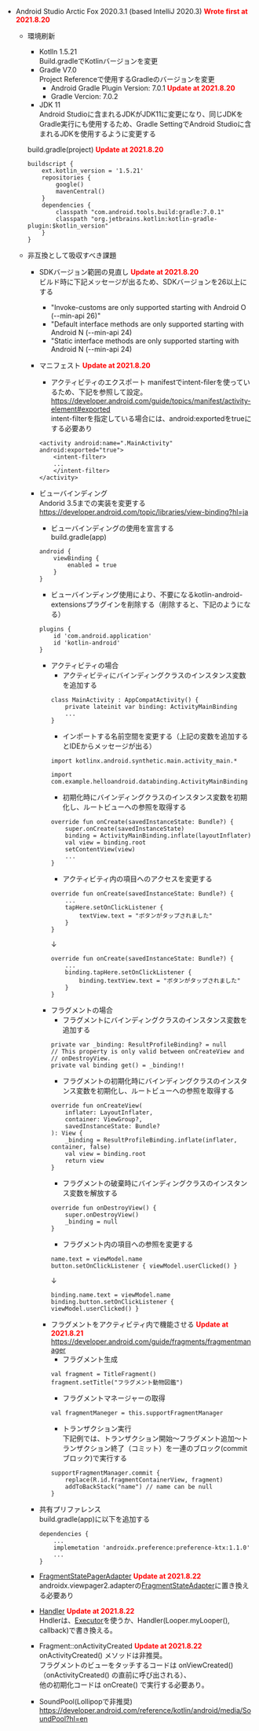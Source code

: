 - Android Studio Arctic Fox 2020.3.1 (based IntelliJ 2020.3) <font color=red><strong>Wrote first at 2021.8.20</strong></font>
    - 環境刷新
        - Kotlln 1.5.21 <BR>
        Build.gradleでKotlinバージョンを変更
        - Gradle V7.0 <BR>
        Project Referenceで使用するGradleのバージョンを変更
            - Android Gradle Plugin Version: 7.0.1 <font color=red><strong>Update at 2021.8.20</strong></font>
            - Gradle Vercion: 7.0.2
        - JDK 11 <BR>
        Android Studioに含まれるJDKがJDK11に変更になり、同じJDKをGradle実行にも使用するため、Gradle SettingでAndroid Studioに含まれるJDKを使用するように変更する

        build.gradle(project) <font color=red><strong>Update at 2021.8.20</strong></font>
        ```
        buildscript {
            ext.kotlin_version = '1.5.21'
            repositories {
                google()
                mavenCentral()
            }
            dependencies {
                classpath "com.android.tools.build:gradle:7.0.1"
                classpath "org.jetbrains.kotlin:kotlin-gradle-plugin:$kotlin_version"
            }
        }
        ```
    - 非互換として吸収すべき課題
        - SDKバージョン範囲の見直し <font color=red><strong>Update at 2021.8.20</strong></font><BR>
        ビルド時に下記メッセージが出るため、SDKバージョンを26以上にする
            * "Invoke-customs are only supported starting with Android O (--min-api 26)"
            * "Default interface methods are only supported starting with Android N (--min-api 24)
            * "Static interface methods are only supported starting with Android N (--min-api 24)
        - マニフェスト <font color=red><strong>Update at 2021.8.20</strong></font>
            * アクティビティのエクスポート
              manifestでintent-filerを使っているため、下記を参照して設定。<BR>
            https://developer.android.com/guide/topics/manifest/activity-element#exported <BR>
            intent-filterを指定している場合には、android:exportedをtrueにする必要あり
            ```
            <activity android:name=".MainActivity" android:exported="true">
                <intent-filter>
                ...
                </intent-filter>
            </activity>
            ```
        - ビューバインディング <BR>
            Andorid 3.5までの実装を変更する <BR>
            https://developer.android.com/topic/libraries/view-binding?hl=ja
            *   ビューバインディングの使用を宣言する <BR>
            build.gradle(app)
            ```
            android {
                viewBinding {
                    enabled = true
                }
            }
            ```
            *   ビューバインディング使用により、不要になるkotlin-android-extensionsプラグインを削除する（削除すると、下記のようになる）
            ```
            plugins {
                id 'com.android.application'
                id 'kotlin-android'
            }
            ```

            * アクティビティの場合
                * アクティビティにバインディングクラスのインスタンス変数を追加する
                ```
                class MainActivity : AppCompatActivity() {
                    private lateinit var binding: ActivityMainBinding
                    ...
                }
                ```
                * インポートする名前空間を変更する（上記の変数を追加するとIDEからメッセージが出る）
                ```
                import kotlinx.android.synthetic.main.activity_main.*
                ```
                ```
                import com.example.helloandroid.databinding.ActivityMainBinding
                ```
                * 初期化時にバインディングクラスのインスタンス変数を初期化し、ルートビューへの参照を取得する
                ```
                override fun onCreate(savedInstanceState: Bundle?) {
                    super.onCreate(savedInstanceState)
                    binding = ActivityMainBinding.inflate(layoutInflater)
                    val view = binding.root
                    setContentView(view)
                    ...
                }
                ```
                * アクティビティ内の項目へのアクセスを変更する
                ```
                override fun onCreate(savedInstanceState: Bundle?) {
                    ...
                    tapHere.setOnClickListener {
                        textView.text = "ボタンがタップされました"
                    }
                }
                ```
                ↓
                ```
                override fun onCreate(savedInstanceState: Bundle?) {
                    ...
                    binding.tapHere.setOnClickListener {
                        binding.textView.text = "ボタンがタップされました"
                    }
                }
                ```
            * フラグメントの場合
                * フラグメントにバインディングクラスのインスタンス変数を追加する
                ```
                private var _binding: ResultProfileBinding? = null
                // This property is only valid between onCreateView and
                // onDestroyView.
                private val binding get() = _binding!!
                ```
                * フラグメントの初期化時にバインディングクラスのインスタンス変数を初期化し、ルートビューへの参照を取得する
                ```
                override fun onCreateView(
                    inflater: LayoutInflater,
                    container: ViewGroup?,
                    savedInstanceState: Bundle?
                ): View {
                    _binding = ResultProfileBinding.inflate(inflater, container, false)
                    val view = binding.root
                    return view
                }
                ```
                * フラグメントの破棄時にバインディングクラスのインスタンス変数を解放する
                ```
                override fun onDestroyView() {
                    super.onDestroyView()
                    _binding = null
                }
                ```
                * フラグメント内の項目への参照を変更する
                ```
                name.text = viewModel.name
                button.setOnClickListener { viewModel.userClicked() }
                ```
                ↓
                ```
                binding.name.text = viewModel.name
                binding.button.setOnClickListener { viewModel.userClicked() }
                ```
            * フラグメントをアクティビティ内で機能させる <font color=red><strong>Update at 2021.8.21</strong></font><BR>
                https://developer.android.com/guide/fragments/fragmentmanager
                * フラグメント生成
                ```
                val fragment = TitleFragment()
                fragment.setTitle("フラグメント動物図鑑")
                ```
                * フラグメントマネージャーの取得
                ```
                val fragmentManeger = this.supportFragmentManager
                ```
                * トランザクション実行 <BR>
                下記例では、トランザクション開始～フラグメント追加～トランザクション終了（コミット）を一連のブロック(commitブロック)で実行する
                ```
                supportFragmentManager.commit {
                    replace(R.id.fragmentContainerView, fragment)
                    addToBackStack("name") // name can be null
                }
                ```
        - 共有プリファレンス <BR>
        build.gradle(app)に以下を追加する        
            ```
            dependencies {
                ...
                implemetation 'androidx.preference:preference-ktx:1.1.0'
                ...
            }
            ```
        - [FragmentStatePagerAdapter](https://developer.android.com/reference/androidx/fragment/app/FragmentStatePagerAdapter) <font color=red><strong>Update at 2021.8.22</strong></font><BR>
        androidx.viewpager2.adapterの[FragmentStateAdapter](https://developer.android.com/reference/androidx/viewpager2/adapter/FragmentStateAdapter)に置き換える必要あり
        - [Handler](https://developer.android.com/reference/kotlin/android/os/Handler?hl=en) <font color=red><strong>Update at 2021.8.22</strong></font><BR>
        Hndlerは、[Executor](https://developer.android.com/reference/java/util/concurrent/Executor?hl=en)を使うか、Handler(Looper.myLooper(), callback)で書き換える。
        - Fragment::onActivityCreated <font color=red><strong>Update at 2021.8.22</strong></font><BR>
        onActivityCreated() メソッドは非推奨。<BR>
        フラグメントのビューをタッチするコードは onViewCreated()（onActivityCreated() の直前に呼び出される）、<BR>
        他の初期化コードは onCreate() で実行する必要あり。
        - SoundPool(Lollipopで非推奨) <BR>
        https://developer.android.com/reference/kotlin/android/media/SoundPool?hl=en
